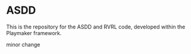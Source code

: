 ASDD
====
This is the repository for the ASDD and RVRL code, developed within the Playmaker framework.

minor change
